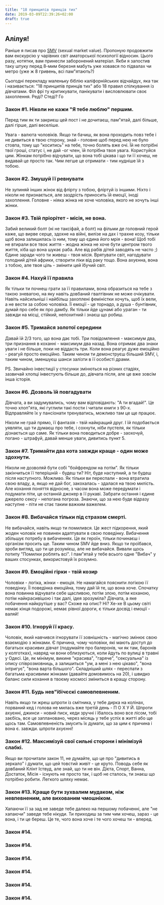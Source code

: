 ```yaml
---
title: "18 принципів принців тих"
date: 2019-03-09T22:39:26+02:00
draft: true
---
```


## Алілуя!

Раніше я писав про [SMV](https://ua.tarasmatsyk.com/blog/post-8/) (sexual market value). Пропоную продовжити вам екскурсію у чарівних світ аматорської психології відносин.
Цього разу, котятки, вам принесли заборонений матеріал. Якби я запостив таку штуку перед 8-мим березня мабуть уже ховався по підвалах чи метро (уже ж 8 гривень, всі пам"ятають?)

Сьогодні перекладу маленьку біблію каліфорнійських відчайдух, яка так і називається: "18 принципів принців тих" або 18 правил спілкування із дівчатами.
Філ фрі ту критикувати, панікувати і висловлювати своє захоплення. Реді? Стеді? Го

### Закон #1. Ніколи не кажи "Я тебе люблю" першим. 
Перед тим як ти закриєш цей пост і не дочитаєш, пам"ятай, далі більше, далі гірше, далі веселіше.

Увага - валюта чоловіків. Якщо ти бачиш, як вона проходить повз тебе і не дивиться в твою сторону, знай - головне щоб перед нею не було стовпа, тому що "коситись" на тебе, точно болять вже очі.
Їй не потрібні твої гроші, статус і, не дай -ог член, їй потрібна твоя увага. Користуйся цим.
Жінкам потрібно відчувати, що вона тобі цікава і що ти її хочеш, не видавай це просто так. Чим легше це отримати - тим нудніше їй з тобою.

### Закон #2. Змушуй її ревнувати

Не зупиняй інших жінок від флірту з тобою, фліртуй із іншими. Ніхто і ніколи не признається, але заздрість приносить їй емоції, іноді захоплення.
Головне - ніяка жінка не хоче чоловіка, якого не хочуть інші жінки. 

### Закон #3. Твій пріорітет - місія, не вона.

Забий великий болт (ні не таксіфай, а болт) на фільми де головний герой каже, що вирве серце, здохне на війні, вилізе на дах і трахне козу, тільки щоб вона залишилась із ним, тому що єдина його мрія - вона!
Щоб тобі не втирали все твоє життя - жодна жінка не хоче бути центром твого життя, хіба що вона шукає раба. Але від рабів дітей заводять не часто ;)
Єдине заради чого ти живеш - твоя місія. Врятувати світ, нагодувати голодний дітей африки, створити ліки від раку тощо. Вона ахуєнна, вона з тобою, але твоя ціль - змінити цей їбучий світ.


### Закон #4. Нахуй її правила

Як тільки ти почнеш грати за її правилами, вона образиться на тебе з такою зневагою, на яку навіть довбаний гвалтівник не може очікувати.
Навіть найсильніші і найбільш захоплені феміністки хочуть, щоб їх вели, а не вести за собою чоловіка. Її емоції - це торнадо, а душа - бунтівник, думай про себе як про дамбу. Як тільки йде цунамі або ураган - ти завжди на місці, стійкий, непохитний і знаєш що робиш.


### Закон #5. Тримайся золотої середини

Давай їй 2/3 того, що вона дає тобі. Три повідомлення - максимум два, три признання в коханні - максимум два назад.
Вона отримає два знаки уваги і не більше, поки не віддасть три. Коли вона реагує дуже емоційно - реагуй просто емоційно. 
Таким чином ти демонструєш більший SMV, і, таким чином, зменшуєш шанси залізти в її особисті драми.

PS. Звичайно інвестиції у стосунки змінються на різних стадіях, зазвичай хлопці інвестують більше до, дівчата після, але це вже зовсім інша історія.


### Закон #6. Дозволь їй повгадувати

Дівчата, а ви задумувались, чому вам відповідають: "А ти вгадай!". Це точно хлоп"ята, які гуглили такі пости і читали книги з 90-х. 
Відправляйте їх у пансіонати тренуватись, можливо там це ще працює.

Ніколи не грай прямо, її фантазія - твій найкращий друг. І їй подобається уявляти, що ти думаєш про тебе, і сохнути, ніби пустеля, як тільки дізнається що саме.
Як тільки вона поводиться добре - заохочуй, погано - штрафуй, давай менше уваги, дивитись пункт 5.


### Закон #7. Тримайти два кота завжди краще - один може здохнути.

Ніколи не дозволяй бути собі "бойфрендом на потім". Як тільки закінчиться її теперішній - будеш ти? Ніт, буде наступний, а ти будеш після наступного. Можливо.
Як тільки ви переспали - вона втратила свою владу, а, якщо не дай бог, закохалась - здалася на твою милість.
Але кохання поняття відносне, з часом вона може передумати і подумати піти, це останній джокер в її рукаві. Забрати остання і єдине джерело сексу - непогана погроза.
Знаючи, що за нею буде відразу наступне - піти не стає таким важким важелем.


### Закон #8. Вибачайся тільки під страхом смерті.

Не вибачайся, навіть якщо ти помилився. Це жест підкорення, який жоден чоловік не повинен адаптувати в свою поведінку.
Вибачення збільшує потребу в вибаченнях. Це як героїн, тільки починаєш і організм просить ще. Таким чином SMV йде вниз.
Якщо ти проїбався, зроби вигляд, що ти це розумієш, але не вибачайся. Вивали щось потипу "Помилки роблять всі".
І пам"ятай у тебе всього одне "Вибач" у ваших стосунках, використовуй їх розумно.


### Закон #9. Емоційні гірки - твій козир

Чоловіки - логіка, жінки - емоція. Не намагайся пояснити логікою її поведінку. Її поведінка емоційна, тому дай їй те, що вона хоче.
Спочатку вона повинна відчувати себе щасливою, потім злою, потім коханою, потім найкрасивішою і так далі, ідея зрозуміла? Дівчата, а яке побачення найкрутіше у вас? Схоже на опис? Ні? Хе-хе
В цьому світі немає кінця подорожі, немає рівної дороги, є тільки досвід і емоції - валяй!

### Закон #10. Ігноруй її красу.

Чоловік, який навчився ігнорувати її зовнішність - магічно змінює свою взаємодію з жінками.
Є причина, чому чоловіки, які мають доступ до багатьох красивих дівчат (подумайте про балеронів, чи як там, баронів у колготках), навряд чи вони облизуються, коли йдуть по вулиці в травні у Одесі.
Це, як мінімум, викине "красива", "гаряче", "сексуальна" із опису співрозмовниць, а залишиться "ум, а мені з нею цікаво", "вона інтригує", "вона варта більшого".
Складніший шлях - переспати з багатьма красивими жінками (давайте домовимось на 20), і швидко баланс сили кохання в твоєму космосі зміниться в кращу сторону.


### Закон #11. Будь нев"їбічєскі самовпевненим.

Навіть якщо ти жреш шпроти із смітника, у тебе дирка на колінах, порваний кед і голова не милась вже третій день - П О Х У Й. Шпроти ахуєнні, джинси - новий писк, кеди зручні і їбалось воно все лісом, тобі заєбісь, все це заплановано, через місяць у тебе успіх в житті або ще щось там. 
Самовпевненість змусить їх думати, що за цим є причина і вона є. завжди. шпроти ахуєнні!


### Закон #12. Максимізуй свої сильні сторони і мінімізуй слабкі.

Якщо ви прочитали закон 11, не думайте, що це про "дивитись в зеркало" і думати, що цей товстий живіт - це круто.
Поводь себе як довбаний Клінт Іствуд, але знай, що ти не він. Дієта, Спорт, Ванна, Достаток, Місія - існують не просто так, і щоб не сталось, ти знаєш що потрібно робити. Легкого шляху немає.


### Закон #13. Краще бути зухвалим мудаком, ніж невпевненим, але вихованим чмошніком.

Хапаючи її за зад не заведе тебе далеко на першому побаченні, але "не хапаючи" заведе тебе нікуди.
Ти приходиш за тим чим хочеш, зараз - це вона, і ти це береш. Це те, чого вона хоче і те чого хочеш ти - вперед.


### Закон #14. 

### Закон #14. 

### Закон #14. 

### Закон #14. 

### Закон #14. 

### Закон #14. 




